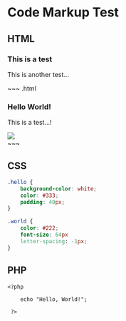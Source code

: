 # Code Markup Test #


## HTML ##

<div class="docs-example">
	<h3>This is a test</h3>
	<p>This is another test...</p>
</div>

<span style="margin-top: -20px; padding-top: 15px;">
~~~ .html
<div class="row">
	<div class="span6">
		<h3>Hello World!</h3>
		<p>This is a test...!</p>
	</div>
	<div class="span6">
		<img src="http://placehold.it/300x300">
	</div>
</div>
~~~
</span>

## CSS ##

~~~ .css
.hello {
	background-color: white;
	color: #333;
	padding: 40px;
}

.world {
	color: #222;
	font-size: 64px
	letter-spacing: -1px;
}
~~~

## PHP ##

~~~ .php
<?php 
 	
 	echo "Hello, World!";

 ?> 
 ~~~
